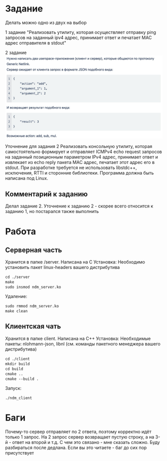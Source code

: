 # Задание
Делать можно одно из двух на выбор

1 задание
"Реализовать утилиту, которая осуществляет отправку ping запросов на заданный ipv4 адрес, принимает ответ и печатает MAC адрес отправителя в stdout"

2 задание
![Задание 2](./readme_source/image.png)

Уточнение для задания 2
Реализовать консольную утилиту, которая самостоятельно формирует и отправляет ICMPv4 echo request запросов на заданный позиционным параметром IPv4 адрес, принимает ответ и извлекает из echo reply пакета MAC адрес, печатает этот адрес его в stdout.
При разработке требуется не использовать libstdc++, исключения, RTTI и сторонние библиотеки. Программа должна быть написана под Linux.

## Комментарий к заданию
Делал задание 2. Уточнение к заданию 2 - скорее всего относится к заданию 1, но постарался также выполнить

# Работа
## Серверная часть
Хранится в папке /server. Написана на C
Установка:
Необходимо установить пакет linux-headers вашего дистрибутива

```
cd ./server
make
sudo insmod ndm_server.ko
```

Удаление:

```
sudo rmmod ndm_server.ko
make clean
```

## Клиентская чать
Хранится в папке client. Написана на C++
Установка:
Необходимые пакеты:
nlohmann-json, libnl (см. команды пакетного менеджера вашего дистрибутива)

```
cd ./client
mkdir build
cd build
cmake ..
cmake --build .
```

Запуск:

```
./ndm_client
```

# Баги
Почему-то сервер отправляет по 2 ответа, поэтому корректно идёт только 1 запрос. На 2 запрос сервер возвращает пустую строку, а на 3-й - ответ на второй и т.д. С чем это связано - мне сказать сложно. Буду разбираться после дедлана. Если вы это читаете - баг до сих пор присутствует